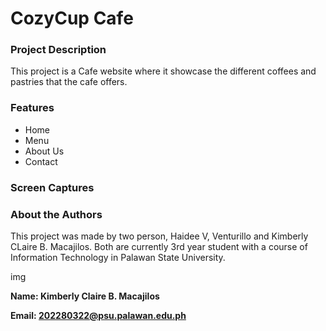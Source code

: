 # CozyCup Cafe

### Project Description
This project is a Cafe website where it showcase the different coffees and pastries that the cafe offers.

### Features
* Home
* Menu
* About Us
* Contact

### Screen Captures

### About the Authors
This project was made by two person, Haidee V, Venturillo and Kimberly CLaire B. Macajilos. Both are 
currently 3rd year student with a course of Information Technology in Palawan State University.

img

**Name: Kimberly Claire B. Macajilos**

**Email: 202280322@psu.palawan.edu.ph**


